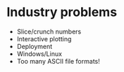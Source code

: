 # Industry problems

- Slice/crunch numbers
- Interactive plotting
- Deployment
- Windows/Linux
- Too many ASCII file formats!
